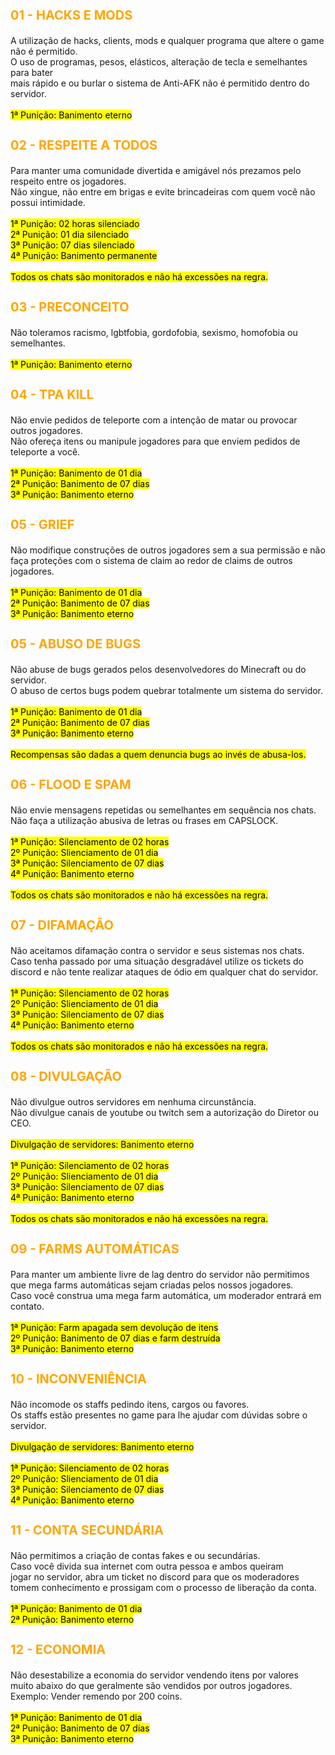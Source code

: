 <!DOCTYPE html>

<html>
<head>
  <title style="text-align:center;color:orange">REGRAS</title>
</head>

<style>
body {
  background-image: url('../resources/image/background.png');
  background-repeat: no-repeat;
  background-attachment: fixed;
  background-size: cover;
}
</style>

<body>

<h3 style="font-size:20px;color:orange"><b>01 - HACKS E MODS</b></h3>

<p style="text-align:left">
A utilização de hacks, clients, mods e qualquer programa que altere o game não é permitido.<br>
O uso de programas, pesos, elásticos, alteração de tecla e semelhantes para bater<br>
mais rápido e ou burlar o sistema de Anti-AFK não é permitido dentro do servidor.<br><br>
<mark>1ª Punição: Banimento eterno</mark></p>

<h3 style="font-size:20px;color:orange"><b>02 - RESPEITE A TODOS</b></h3>
        
<p>Para manter uma comunidade divertida e amigável nós prezamos pelo respeito entre os jogadores.<br>
Não xingue, não entre em brigas e evite brincadeiras com quem você não possui intimidade.<br><br>
<mark>
  1ª Punição: 02 horas silenciado<br>
  2ª Punição: 01 dia silenciado<br>
  3ª Punição: 07 dias silenciado<br>
  4ª Punição: Banimento permanente<br><br>
  Todos os chats são monitorados e não há excessões na regra.</mark></p>

<h3 style="font-size:20px;color:orange"><b>03 - PRECONCEITO</b></h3>
        
<p>Não toleramos racismo, lgbtfobia, gordofobia, sexismo, homofobia ou semelhantes.<br><br>
<mark>1ª Punição: Banimento eterno</mark></p>
      
<h3 style="font-size:20px;color:orange"><b>04 - TPA KILL</b></h3>

<p>Não envie pedidos de teleporte com a intenção de matar ou provocar outros jogadores.<br>
Não ofereça itens ou manipule jogadores para que enviem pedidos de teleporte a você.<br><br>
<mark>
  1ª Punição: Banimento de 01 dia<br>
  2ª Punição: Banimento de 07 dias<br>
  3ª Punição: Banimento eterno</mark></p>

<h3 style="font-size:20px;color:orange"><b>05 - GRIEF</b></h3>

<p>Não modifique construções de outros jogadores sem a sua permissão e não<br>
faça proteções com o sistema de claim ao redor de claims de outros jogadores.<br><br>
<mark>
  1ª Punição: Banimento de 01 dia<br>
  2ª Punição: Banimento de 07 dias<br>
  3ª Punição: Banimento eterno</mark></p>
  
<h3 style="font-size:20px;color:orange"><b>05 - ABUSO DE BUGS</b></h3>

<p>Não abuse de bugs gerados pelos desenvolvedores do Minecraft ou do servidor.<br>
O abuso de certos bugs podem quebrar totalmente um sistema do servidor.<br><br>
<mark>
  1ª Punição: Banimento de 01 dia<br>
  2ª Punição: Banimento de 07 dias<br>
  3ª Punição: Banimento eterno<br><br>
  Recompensas são dadas a quem denuncia bugs ao invés de abusa-los.</mark></p>

<h3 style="font-size:20px;color:orange"><b>06 - FLOOD E SPAM</b></h3>

<p>Não envie mensagens repetidas ou semelhantes em sequência nos chats.<br>
Não faça a utilização abusiva de letras ou frases em CAPSLOCK.<br><br>
<mark>
  1ª Punição: Silenciamento de 02 horas<br>
  2º Punição: Slienciamento de 01 dia<br>
  3ª Punição: Silenciamento de 07 dias<br>
  4ª Punição: Banimento eterno<br><br>
  Todos os chats são monitorados e não há excessões na regra.</mark></p>

<h3 style="font-size:20px;color:orange"><b>07 - DIFAMAÇÃO</b></h3>

<p>Não aceitamos difamação contra o servidor e seus sistemas nos chats.<br>
Caso tenha passado por uma situação desgradável utilize os tickets do<br>
discord e não tente realizar ataques de ódio em qualquer chat do servidor.<br><br>
<mark>
  1ª Punição: Silenciamento de 02 horas<br>
  2º Punição: Slienciamento de 01 dia<br>
  3ª Punição: Silenciamento de 07 dias<br>
  4ª Punição: Banimento eterno<br><br>
  Todos os chats são monitorados e não há excessões na regra.</mark></p>

<h3 style="font-size:20px;color:orange"><b>08 - DIVULGAÇÃO</b></h3>

<p>Não divulgue outros servidores em nenhuma circunstância.<br>
Não divulgue canais de youtube ou twitch sem a autorização do Diretor ou CEO.<br><br>
<mark>
  Divulgação de servidores: Banimento eterno<br><br>
  1ª Punição: Silenciamento de 02 horas<br>
  2º Punição: Slienciamento de 01 dia<br>
  3ª Punição: Silenciamento de 07 dias<br>
  4ª Punição: Banimento eterno<br><br>
  Todos os chats são monitorados e não há excessões na regra.</mark></p>

<h3 style="font-size:20px;color:orange"><b>09 - FARMS AUTOMÁTICAS</b></h3>

<p>Para manter um ambiente livre de lag dentro do servidor não permitimos<br>
que mega farms automáticas sejam criadas pelos nossos jogadores.<br>
Caso você construa uma mega farm automática, um moderador entrará em contato.<br><br>
<mark>
  1ª Punição: Farm apagada sem devolução de itens<br>
  2º Punição: Banimento de 07 dias e farm destruída<br>
  3ª Punição: Banimento eterno</mark></p>

<h3 style="font-size:20px;color:orange"><b>10 - INCONVENIÊNCIA</b></h3>

<p>Não incomode os staffs pedindo itens, cargos ou favores.<br>
Os staffs estão presentes no game para lhe ajudar com dúvidas sobre o servidor.<br><br>
<mark>
  Divulgação de servidores: Banimento eterno<br><br>
  1ª Punição: Silenciamento de 02 horas<br>
  2º Punição: Slienciamento de 01 dia<br>
  3ª Punição: Silenciamento de 07 dias<br>
  4ª Punição: Banimento eterno</mark></p>

<h3 style="font-size:20px;color:orange"><b>11 - CONTA SECUNDÁRIA</b></h3>

<p>Não permitimos a criação de contas fakes e ou secundárias.<br>
Caso você divida sua internet com outra pessoa e ambos queiram<br>
jogar no servidor, abra um ticket no discord para que os moderadores<br>
tomem conhecimento e prossigam com o processo de liberação da conta.<br><br>
<mark>
  1ª Punição: Banimento de 01 dia<br>
  2ª Punição: Banimento eterno</mark></p>

<h3 style="font-size:20px;color:orange"><b>12 - ECONOMIA</b></h3>

<p>
Não desestabilize a economia do servidor vendendo itens por valores<br>
muito abaixo do que geralmente são vendidos por outros jogadores.<br>
Exemplo: Vender remendo por 200 coins.<br><br>
<mark>
  1ª Punição: Banimento de 01 dia<br>
  2ª Punição: Banimento de 07 dias<br>
  3ª Punição: Banimento eterno</mark></p>

</body>
</html>